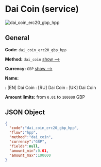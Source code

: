 
# Dai Coin (service) 
![dai_coin_erc20_gbp_hpp](https://static.openfintech.io/payment_methods/dai_coin_erc20_gbp_hpp/logo.svg?w=400&c=v0.59.26#w200)  

## General 
 
**Code:** `dai_coin_erc20_gbp_hpp` 
 
**Method:** `dai_coin` 
 [show -->](/payment-methods/dai_coin/) 
 
**Currency:** `GBP` [show -->](/currencies/GBP/) 
 
**Name:** 
 
:	[EN] Dai Coin 
:	[RU] Dai Coin 
:	[UK] Dai Coin 
 
**Amount limits:** from `0.01` to `100000` GBP 

## JSON Object 

```json
{
  "code":"dai_coin_erc20_gbp_hpp",
  "flow":"hpp",
  "method":"dai_coin",
  "currency":"GBP",
  "fields":null,
  "amount_min":0.01,
  "amount_max":100000
}
```  
